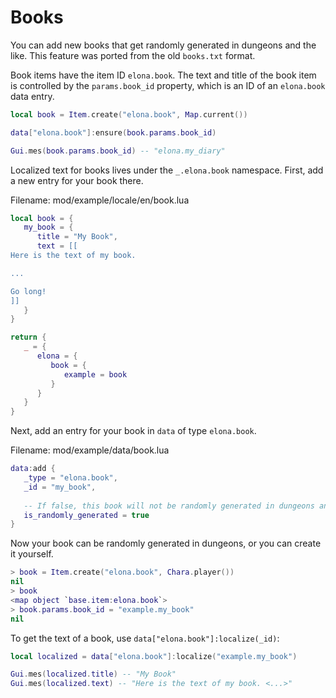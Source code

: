 # Books

You can add new books that get randomly generated in dungeons and the like. This
feature was ported from the old `books.txt` format.

Book items have the item ID `elona.book`. The text and title of the book item is
controlled by the `params.book_id` property, which is an ID of an `elona.book`
data entry.

```lua
local book = Item.create("elona.book", Map.current())

data["elona.book"]:ensure(book.params.book_id)

Gui.mes(book.params.book_id) -- "elona.my_diary"
```

Localized text for books lives under the `_.elona.book` namespace. First, add a
new entry for your book there.

<span class="filename">Filename: mod/example/locale/en/book.lua</span>

```lua
local book = {
   my_book = {
      title = "My Book",
      text = [[
Here is the text of my book.

...

Go long!
]]
   }
}

return {
   _ = {
      elona = {
         book = {
            example = book
         }
      }
   }
}
```

Next, add an entry for your book in `data` of type `elona.book`.

<span class="filename">Filename: mod/example/data/book.lua</span>

```lua
data:add {
   _type = "elona.book",
   _id = "my_book",
   
   -- If false, this book will not be randomly generated in dungeons and such.
   is_randomly_generated = true
}
```

Now your book can be randomly generated in dungeons, or you can create it
yourself.

```lua
> book = Item.create("elona.book", Chara.player())
nil
> book
<map object `base.item:elona.book`>
> book.params.book_id = "example.my_book"
nil
```

To get the text of a book, use `data["elona.book"]:localize(_id)`:

```lua
local localized = data["elona.book"]:localize("example.my_book")

Gui.mes(localized.title) -- "My Book"
Gui.mes(localized.text) -- "Here is the text of my book. <...>"
```
